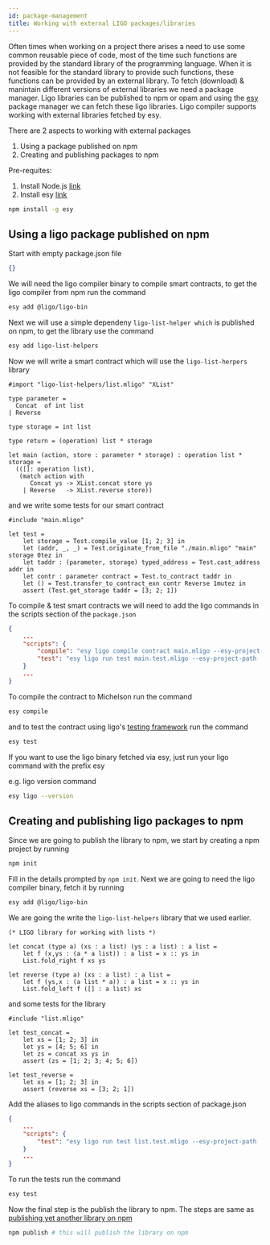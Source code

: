 ```yaml
---
id: package-management
title: Working with external LIGO packages/libraries
---
```


Often times when working on a project there arises a need to use some common reusable piece of code, most of the time such functions are provided by the standard library of the programming language.
When it is not feasible for the standard library to provide such functions, these functions can be provided by an external library.
To fetch (download) & manintain different versions of external libraries we need a package manager.
Ligo libraries can be published to npm or opam and using the [esy](https://esy.sh/) package manager we can fetch these ligo libraries.
Ligo compiler supports working with external libraries fetched by esy.

There are 2 aspects to working with external packages
1. Using a package published on npm
2. Creating and publishing packages to npm

Pre-requites: 
1. Install Node.js [link](https://nodejs.org/en/download/package-manager/)
2. Install esy [link](https://esy.sh/docs/en/getting-started.html)

```bash
npm install -g esy
```

## Using a ligo package published on npm

Start with empty package.json file

```json
{}
```

We will need the ligo compiler binary to compile smart contracts, to get the ligo compiler from npm run the command

```bash
esy add @ligo/ligo-bin
```

Next we will use a simple dependeny `ligo-list-helper which` is published on npm, to get the library use the command

```bash
esy add ligo-list-helpers
```

Now we will write a smart contract which will use the `ligo-list-herpers` library

```cameligo skip
#import "ligo-list-helpers/list.mligo" "XList"

type parameter =
  Concat  of int list
| Reverse

type storage = int list

type return = (operation) list * storage

let main (action, store : parameter * storage) : operation list * storage =
  (([]: operation list),
   (match action with
      Concat ys -> XList.concat store ys 
    | Reverse   -> XList.reverse store))

```

and we write some tests for our smart contract

```cameligo skip
#include "main.mligo"

let test = 
    let storage = Test.compile_value [1; 2; 3] in
    let (addr, _, _) = Test.originate_from_file "./main.mligo" "main" storage 0tez in
    let taddr : (parameter, storage) typed_address = Test.cast_address addr in
    let contr : parameter contract = Test.to_contract taddr in
    let () = Test.transfer_to_contract_exn contr Reverse 1mutez in
    assert (Test.get_storage taddr = [3; 2; 1])

```

To compile & test smart contracts we will need to add the ligo commands in the scripts section of the `package.json`
```json
{
    ...
    "scripts": {
        "compile": "esy ligo compile contract main.mligo --esy-project-path . --format dev",
        "test": "esy ligo run test main.test.mligo --esy-project-path . --format dev"
    }
    ...
}
```
To compile the contract to Michelson run the command

```bash
esy compile
```

and to test the contract using ligo's [testing framework](https://ligolang.org/docs/reference/test) run the command

```bash
esy test
```

If you want to use the ligo binary fetched via esy, just run your ligo command with the prefix esy

e.g. ligo version command

```bash
esy ligo --version
```


## Creating and publishing ligo packages to npm

Since we are going to publish the library to npm, we start by creating a npm project by running 

```bash
npm init
````

Fill in the details prompted by `npm init`.
Next we are going to need the ligo compiler binary, fetch it by running

```bash
esy add @ligo/ligo-bin
```

We are going the write the `ligo-list-helpers` library that we used earlier.

```cameligo skip
(* LIGO library for working with lists *)

let concat (type a) (xs : a list) (ys : a list) : a list =
    let f (x,ys : (a * a list)) : a list = x :: ys in
    List.fold_right f xs ys

let reverse (type a) (xs : a list) : a list =
    let f (ys,x : (a list * a)) : a list = x :: ys in
    List.fold_left f ([] : a list) xs

```

and some tests for the library

```cameligo skip
#include "list.mligo"

let test_concat = 
    let xs = [1; 2; 3] in
    let ys = [4; 5; 6] in
    let zs = concat xs ys in
    assert (zs = [1; 2; 3; 4; 5; 6])

let test_reverse = 
    let xs = [1; 2; 3] in
    assert (reverse xs = [3; 2; 1])

```

Add the aliases to ligo commands in the scripts section of package.json

```json
{
    ...
    "scripts": {
        "test": "esy ligo run test list.test.mligo --esy-project-path . --format dev"
    }
    ...
}
```
To run the tests run the command

```bash
esy test
```

Now the final step is the publish the library to npm.
The steps are same as [publishing yet another library on npm](https://docs.npmjs.com/creating-and-publishing-scoped-public-packages#publishing-scoped-public-packages)

```bash 
npm publish # this will publish the library on npm
```
